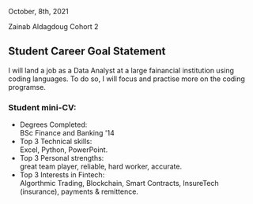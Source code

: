 

October, 8th, 2021

Zainab Aldagdoug
Cohort 2 


## Student Career Goal Statement 

I will land a job as a Data Analyst at a large fainancial institution using coding languages. To do so, I will focus and practise more on the coding programse.
 

### Student mini-CV:


  - Degrees Completed:    
         BSc Finance and Banking '14
  - Top 3 Technical skills:    
         Excel, Python, PowerPoint. 
  - Top 3 Personal strengths:   
         great team player, reliable, hard worker, accurate.
  - Top 3 Interests in Fintech:    
         Algorthmic Trading, Blockchain, Smart Contracts, InsureTech (insurance), payments & remittence.
